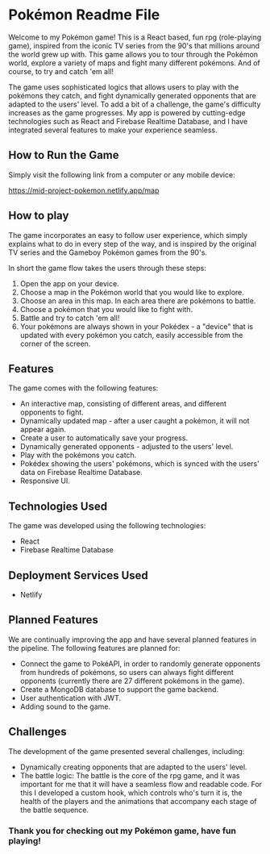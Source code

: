 # Pokémon Readme File

Welcome to my Pokémon game! 
This is a React based, fun rpg (role-playing game), inspired from the iconic TV series from the 90's that millions around the world grew up with. This game allows you to tour through the Pokémon world, explore a variety of maps and fight many different pokémons. And of course, to try and catch 'em all!

The game uses sophisticated logics that allows users to play with the pokémons they catch, and fight dynamically generated opponents that are adapted to the users' level. To add a bit of a challenge, the game's difficulty increases as the game progresses.
My app is powered by cutting-edge technologies such as React and Firebase Realtime Database, and I have integrated several features to make your experience seamless.

## How to Run the Game

Simply visit the following link from a computer or any mobile device:

https://mid-project-pokemon.netlify.app/map


## How to play

The game incorporates an easy to follow user experience, which simply explains what to do in every step of the way, and is inspired by the original TV series and the Gameboy Pokémon games from the 90's. 

In short the game flow takes the users through these steps:

1. Open the app on your device.
2. Choose a map in the Pokémon world that you would like to explore.
3. Choose an area in this map. In each area there are pokémons to battle.
4. Choose a pokémon that you would like to fight with. 
5. Battle and try to catch 'em all!
6. Your pokémons are always shown in your Pokédex - a "device" that is updated with every pokémon you catch, easily accessible from the corner of the screen.

## Features

The game comes with the following features:

- An interactive map, consisting of different areas, and different opponents to fight.
- Dynamically updated map - after a user caught a pokémon, it will not appear again.
- Create a user to automatically save your progress.
- Dynamically generated opponents - adjusted to the users' level.
- Play with the pokémons you catch.
- Pokédex showing the users' pokémons, which is synced with the users' data on Firebase Realtime Database.
- Responsive UI.

## Technologies Used

The game was developed using the following technologies:

- React
- Firebase Realtime Database

## Deployment Services Used

- Netlify

## Planned Features

We are continually improving the app and have several planned features in the pipeline. The following features are planned for:

- Connect the game to PokéAPI, in order to randomly generate opponents from hundreds of pokémons, so users can always fight different opponents (currently there are 27 different pokémons in the game).
- Create a MongoDB database to support the game backend.
- User authentication with JWT.
- Adding sound to the game.

## Challenges

The development of the game presented several challenges, including:

- Dynamically creating opponents that are adapted to the users' level.
- The battle logic: The battle is the core of the rpg game, and it was important for me that it will have a seamless flow and readable code. For this I developed a custom hook, which controls who's turn it is, the health of the players and the animations that accompany each stage of the battle sequence.  

### Thank you for checking out my Pokémon game, have fun playing!
